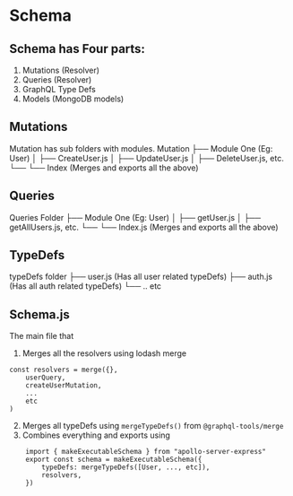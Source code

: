 # Schema

## Schema has Four parts:

1. Mutations (Resolver)
2. Queries (Resolver)
3. GraphQL Type Defs
4. Models (MongoDB models)

## Mutations

Mutation has sub folders with modules.
Mutation
├── Module One (Eg: User)
│ ├── CreateUser.js
│ ├── UpdateUser.js
│ ├── DeleteUser.js, etc.
└── └── Index (Merges and exports all the above)

## Queries

Queries Folder
├── Module One (Eg: User)
│ ├── getUser.js
│ ├── getAllUsers.js, etc.
└── └── Index.js (Merges and exports all the above)

## TypeDefs

typeDefs folder
├── user.js (Has all user related typeDefs)
├── auth.js (Has all auth related typeDefs)
└── .. etc

## Schema.js

The main file that

1. Merges all the resolvers using lodash merge

```
const resolvers = merge({},
	userQuery,
	createUserMutation,
	...
	etc
)
```

2. Merges all typeDefs using `mergeTypeDefs()` from `@graphql-tools/merge`
3. Combines everything and exports using

```
	import { makeExecutableSchema } from "apollo-server-express"
	export const schema = makeExecutableSchema({
		typeDefs: mergeTypeDefs([User, ..., etc]),
		resolvers,
	})
```
